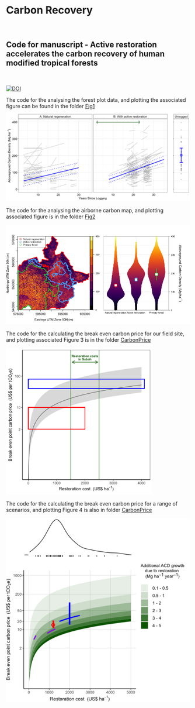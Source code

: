 # Carbon Recovery
<br>

## Code for manuscript - Active restoration accelerates the carbon recovery of human modified tropical forests
<br>

[![DOI](https://zenodo.org/badge/266838510.svg)](https://zenodo.org/badge/latestdoi/266838510)



The code for the analysing the forest plot data, and plotting the associated figure can be found in the folder [Fig1](https://github.com/PhilipsonChristopher/CarbonRecovery/tree/master/Fig1)
![Fig 1](https://raw.githubusercontent.com/PhilipsonChristopher/CarbonRecovery/master/Fig1/Fig1.png)


The code for the analysing the airborne carbon map, and plotting associated figure is in the folder [Fig2](https://github.com/PhilipsonChristopher/CarbonRecovery/blob/master/Fig2)

![Fig 2](https://raw.githubusercontent.com/PhilipsonChristopher/CarbonRecovery/master/Fig2/Fig2.png)



The code for the calculating the break even carbon price for our field site, and plotting associated Figure 3 is in the folder [CarbonPrice](https://github.com/PhilipsonChristopher/CarbonRecovery/blob/master/CarbonPrice)

<img src="https://raw.githubusercontent.com/PhilipsonChristopher/CarbonRecovery/master/CarbonPrice/Fig3.png" width="400" height="400">


The code for the calculating the break even carbon price for a range of scenarios, and plotting Figure 4 is also in folder [CarbonPrice](https://github.com/PhilipsonChristopher/CarbonRecovery/blob/master/CarbonPrice)

![Fig 4](https://raw.githubusercontent.com/PhilipsonChristopher/CarbonRecovery/master/CarbonPrice/Fig4.png)
